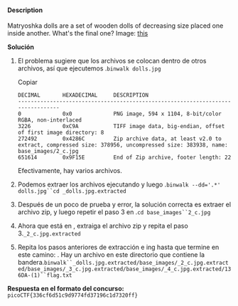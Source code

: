#### Description

Matryoshka dolls are a set of wooden dolls of decreasing size placed one inside another. What's the final one? Image: [this](https://mercury.picoctf.net/static/5ef2e9103d55972d975437f68175b9ab/dolls.jpg)

**Solución**

1. El problema sugiere que los archivos se colocan dentro de otros archivos, así que ejecutemos .`binwalk dolls.jpg`
    
    Copiar
    
    ```
    DECIMAL       HEXADECIMAL     DESCRIPTION
    --------------------------------------------------------------------------------
    0             0x0             PNG image, 594 x 1104, 8-bit/color RGBA, non-interlaced
    3226          0xC9A           TIFF image data, big-endian, offset of first image directory: 8
    272492        0x4286C         Zip archive data, at least v2.0 to extract, compressed size: 378956, uncompressed size: 383938, name: base_images/2_c.jpg
    651614        0x9F15E         End of Zip archive, footer length: 22
    ```
    
    Efectivamente, hay varios archivos.
    
2. Podemos extraer los archivos ejecutando y luego .`binwalk --dd='.*' dolls.jpg``cd _dolls.jpg.extracted`
    
3. Después de un poco de prueba y error, la solución correcta es extraer el archivo zip, y luego repetir el paso 3 en .`cd base_images``2_c.jpg`
    
4. Ahora que está en , extraiga el archivo zip y repita el paso 3.`_2_c.jpg.extracted`
    
5. Repita los pasos anteriores de extracción e ing hasta que termine en este camino: . Hay un archivo en este directorio que contiene la bandera.`binwalk``_dolls.jpg.extracted/base_images/_2_c.jpg.extracted/base_images/_3_c.jpg.extracted/base_images/_4_c.jpg.extracted/136DA-(1)``flag.txt`
    

**Respuesta en el formato del concurso:**
`picoCTF{336cf6d51c9d9774fd37196c1d7320ff}`
